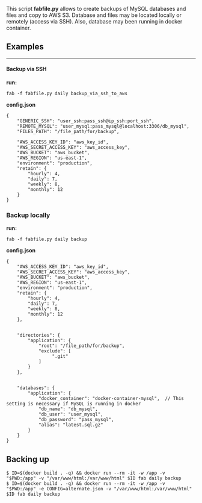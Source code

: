 This script **fabfile.py** allows to create backups of MySQL databases and files and copy to AWS S3. Database and files may be located locally or remotely (access via SSH). Also, database may been running in docker container.

## **Examples**

------

#### **Backup via SSH**

**run:**

```
fab -f fabfile.py daily backup_via_ssh_to_aws
```

**config.json**

```
{
    "GENERIC_SSH": "user_ssh:pass_ssh@ip_ssh:port_ssh",
    "REMOTE_MYSQL": "user_mysql:pass_mysql@localhost:3306/db_mysql",
    "FILES_PATH": "/file_path/for/backup",

    "AWS_ACCESS_KEY_ID": "aws_key_id",
    "AWS_SECRET_ACCESS_KEY": "aws_access_key",
    "AWS_BUCKET": "aws_bucket",
    "AWS_REGION": "us-east-1",
    "environment": "production",
    "retain": {
        "hourly": 4,
        "daily": 7,
        "weekly": 8,
        "monthly": 12
    }
}
```



### Backup locally

**run:**

```
fab -f fabfile.py daily backup
```

**config.json**

```
{
    "AWS_ACCESS_KEY_ID": "aws_key_id",
    "AWS_SECRET_ACCESS_KEY": "aws_access_key",
    "AWS_BUCKET": "aws_bucket",
    "AWS_REGION": "us-east-1",
    "environment": "production",
    "retain": {
        "hourly": 4,
        "daily": 7,
        "weekly": 8,
        "monthly": 12
    },


    "directories": {
        "application": {
            "root": "/file_path/for/backup",
            "exclude": [
                 ".git"
            ]
        }
    },


    "databases": {
        "application": {
            "docker_container": "docker-container-mysql",  // This setting is necessary if MySQL is running in docker
            "db_name": "db_mysql",
            "db_user": "user_mysql",
            "db_password": "pass_mysql",
            "alias": "latest.sql.gz"
        }
    }
}
```



## Backing up

```
$ ID=$(docker build . -q) && docker run --rm -it -w /app -v "$PWD:/app" -v "/var/www/html:/var/www/html" $ID fab daily backup
$ ID=$(docker build . -q) && docker run --rm -it -w /app -v "$PWD:/app" -e CONFIG=alternate.json -v "/var/www/html:/var/www/html" $ID fab daily backup
```
